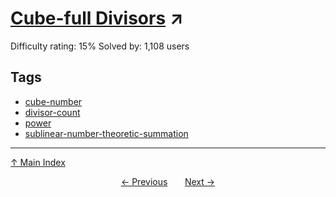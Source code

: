 # [Cube-full Divisors](https://projecteuler.net/problem=694) ↗️

Difficulty rating: 15%
Solved by: 1,108 users
## Tags

- [cube-number](../tags/cube-number.md)
- [divisor-count](../tags/divisor-count.md)
- [power](../tags/power.md)
- [sublinear-number-theoretic-summation](../tags/sublinear-number-theoretic-summation.md)



---

[↑ Main Index](../README.md)


<div align=center><a href='693.md'>← Previous</a> &nbsp;&nbsp; &nbsp;&nbsp;  <a href='695.md'>Next →</a></div>
